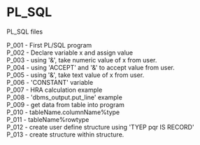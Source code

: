 # PL_SQL
PL_SQL files

P_001 - First PL/SQL program  
P_002 - Declare variable x and assign value  
P_003 - using '&', take numeric value of x from user.  
P_004 - using 'ACCEPT' and '&' to accept value from user.  
P_005 - using '&', take text value of x from user.  
P_006 - 'CONSTANT' variable  
P_007 - HRA calculation example  
P_008 - 'dbms_output.put_line' example  
P_009 - get data from table into program  
P_010 - tableName.columnName%type   
P_011 - tableName%rowtype  
P_012 - create user define structure using 'TYEP pqr IS RECORD'  
P_013 - create structure within structure.  


  
